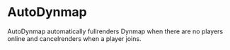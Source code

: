 # AutoDynmap
AutoDynmap automatically fullrenders Dynmap when there are no players online and cancelrenders when a player joins. 
